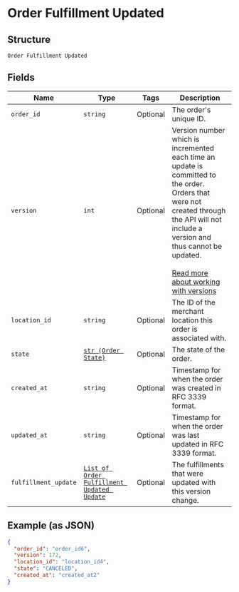 
# Order Fulfillment Updated

## Structure

`Order Fulfillment Updated`

## Fields

| Name | Type | Tags | Description |
|  --- | --- | --- | --- |
| `order_id` | `string` | Optional | The order's unique ID. |
| `version` | `int` | Optional | Version number which is incremented each time an update is committed to the order.<br>Orders that were not created through the API will not include a version and<br>thus cannot be updated.<br><br>[Read more about working with versions](https://developer.squareup.com/docs/orders-api/manage-orders#update-orders) |
| `location_id` | `string` | Optional | The ID of the merchant location this order is associated with. |
| `state` | [`str (Order State)`](/doc/models/order-state.md) | Optional | The state of the order. |
| `created_at` | `string` | Optional | Timestamp for when the order was created in RFC 3339 format. |
| `updated_at` | `string` | Optional | Timestamp for when the order was last updated in RFC 3339 format. |
| `fulfillment_update` | [`List of Order Fulfillment Updated Update`](/doc/models/order-fulfillment-updated-update.md) | Optional | The fulfillments that were updated with this version change. |

## Example (as JSON)

```json
{
  "order_id": "order_id6",
  "version": 172,
  "location_id": "location_id4",
  "state": "CANCELED",
  "created_at": "created_at2"
}
```

